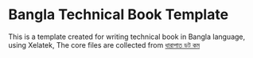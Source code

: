 # Bangla Technical Book Template

This is a template created for writing technical book in Bangla language, using Xelatek, The core files are collected from [ধারাপাত ডট কম](http://dharapat.com/2014/10/18/banglatex0/)
